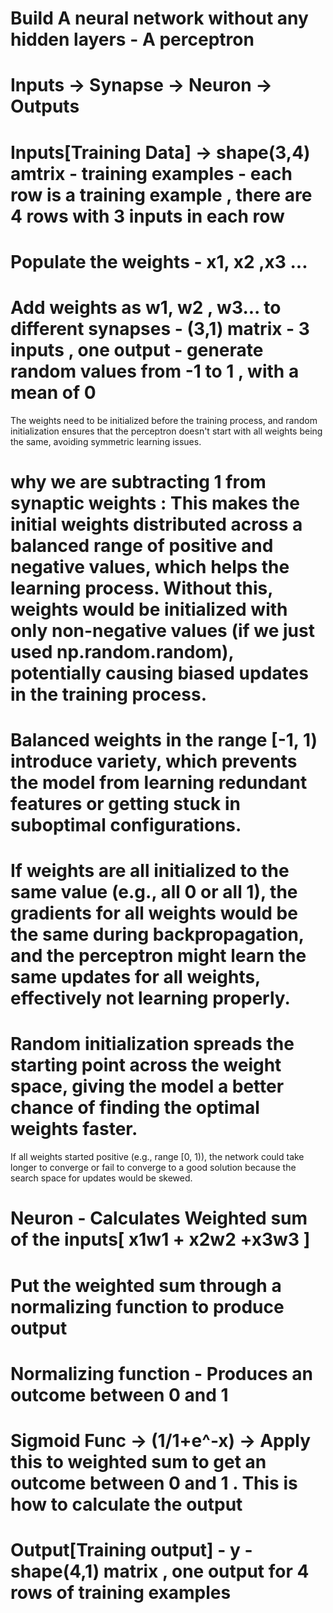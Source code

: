 # Build A neural network without any hidden layers - A perceptron

# Inputs -> Synapse -> Neuron -> Outputs 

# Inputs[Training Data] -> shape(3,4) amtrix - training examples - each row is a training example , there are 4 rows with 3 inputs in each row  

# Populate the weights - x1, x2 ,x3 ...

# Add weights as w1, w2 , w3...  to different synapses - (3,1) matrix - 3 inputs , one output - generate random values from -1 to 1 , with a mean of 0
The weights need to be initialized before the training process, and random initialization ensures that the perceptron doesn't start with all weights being the same, avoiding symmetric learning issues.
# why we are subtracting 1 from synaptic weights : This makes the initial weights distributed across a balanced range of positive and negative values, which helps the learning process. Without this, weights would be initialized with only non-negative values (if we just used np.random.random), potentially causing biased updates in the training process.

# Balanced weights in the range [-1, 1) introduce variety, which prevents the model from learning redundant features or getting stuck in suboptimal configurations.

# If weights are all initialized to the same value (e.g., all 0 or all 1), the gradients for all weights would be the same during backpropagation, and the perceptron might learn the same updates for all weights, effectively not learning properly.

# Random initialization spreads the starting point across the weight space, giving the model a better chance of finding the optimal weights faster.



If all weights started positive (e.g., range [0, 1)), the network could take longer to converge or fail to converge to a good solution because the search space for updates would be skewed.


# Neuron - Calculates Weighted sum of the inputs[ x1w1 + x2w2 +x3w3 ]

# Put the weighted sum through a normalizing function to produce output 
# Normalizing function - Produces an outcome between 0 and 1

# Sigmoid Func -> (1/1+e^-x) -> Apply this to weighted sum to get an outcome between 0 and 1 . This is how to calculate the output 

# Output[Training output] - y - shape(4,1) matrix , one output for 4 rows of training examples 
